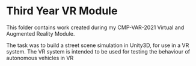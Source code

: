 # Third Year VR Module
This folder contains work created during my CMP-VAR-2021 Virtual and Augmented Reality Module.

The task was to build a street scene simulation in Unity3D, for use in a VR system. The VR system is intended to be used for testing the behaviour of autonomous vehicles in VR
